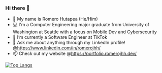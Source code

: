 ### Hi there 👋

- :name_badge: My name is Romero Hutapea (He/Him)
- :computer: I'm a Computer Engineering major graduate from University of Washington at Seattle with a focus on Mobile Dev and Cybersecurity
- 🌱 I’m currently a Software Engineer at TikTok
- 💬 Ask me about anything through my LinkedIn profile! @https://www.linkedin.com/in/romerojhh/
- 📫 Check out my website @https://portfolio.romerojhh.dev/

<!-- 
[![Anurag's GitHub stats](https://github-readme-stats.vercel.app/api?username=romerojhh&hide=stars&count_private=true&show_icons=true&theme=transparent&include_all_commits=true)](https://github.com/anuraghazra/github-readme-stats)
-->
[![Top Langs](https://github-readme-stats.vercel.app/api/top-langs/?username=romerojhh&layout=compact&theme=transparent)](https://github.com/anuraghazra/github-readme-stats)
<!--
**MrSaladdd/MrSaladdd** is a ✨ _special_ ✨ repository because its `README.md` (this file) appears on your GitHub profile.

Here are some ideas to get you started:

- 🔭 I’m currently working on ...
- 🌱 I’m currently learning ...
- 👯 I’m looking to collaborate on ...
- 🤔 I’m looking for help with ...
- 💬 Ask me about ...
- 📫 How to reach me: ...
- 😄 Pronouns: ...
- ⚡ Fun fact: ...
-->
